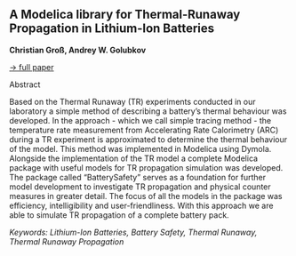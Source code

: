 ## A Modelica library for Thermal-Runaway Propagation in Lithium-Ion Batteries

**Christian Groß, Andrey W. Golubkov**

[&#8594; full paper](../proceedings/papers/Modelica2021session3A_paper4.pdf)

Abstract

Based on the Thermal Runaway (TR) experiments conducted
in our laboratory a simple method of describing
a battery’s thermal behaviour was developed. In
the approach - which we call simple tracing method -
the temperature rate measurement from Accelerating Rate
Calorimetry (ARC) during a TR experiment is approximated
to determine the thermal behaviour of the model.
This method was implemented in Modelica using Dymola.
Alongside the implementation of the TR model a complete
Modelica package with useful models for TR propagation
simulation was developed. The package called
“BatterySafety” serves as a foundation for further model
development to investigate TR propagation and physical
counter measures in greater detail. The focus of all the
models in the package was efficiency, intelligibility and
user-friendliness. With this approach we are able to simulate
TR propagation of a complete battery pack.

*Keywords: Lithium-Ion Batteries, Battery Safety, Thermal Runaway, Thermal Runaway Propagation*
